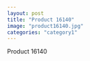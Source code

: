 ```yaml
---
layout: post
title: "Product 16140"
image: "product16140.jpg"
categories: "category1"
---
```

Product 16140

